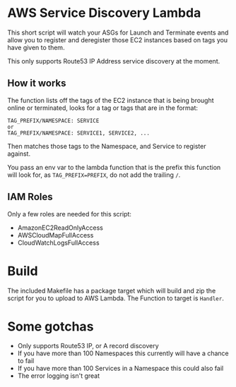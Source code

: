 # AWS Service Discovery Lambda

This short script will watch your ASGs for Launch and Terminate events and
allow you to register and deregister those EC2 instances based on tags you have given
to them.

This only supports Route53 IP Address service discovery at the moment.

## How it works

The function lists off the tags of the EC2 instance that is being brought online or
terminated, looks for a tag or tags that are in the format:

```
TAG_PREFIX/NAMESPACE: SERVICE
or
TAG_PREFIX/NAMESPACE: SERVICE1, SERVICE2, ...
```

Then matches those tags to the Namespace, and Service to register against.

You pass an env var to the lambda function that is the prefix this function
will look for, as `TAG_PREFIX=PREFIX`, do not add the trailing `/`.

## IAM Roles

Only a few roles are needed for this script:

- AmazonEC2ReadOnlyAccess
- AWSCloudMapFullAccess
- CloudWatchLogsFullAccess

# Build

The included Makefile has a package target which will build and zip the
script for you to upload to AWS Lambda. The Function to target is `Handler`.

# Some gotchas

- Only supports Route53 IP, or A record discovery
- If you have more than 100 Namespaces this currently will have a chance to fail
- If you have more than 100 Services in a Namespace this could also fail
- The error logging isn't great
